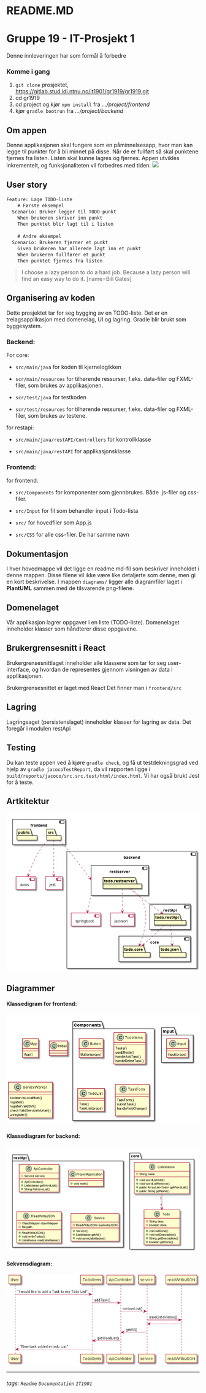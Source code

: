 README.MD
===
# Gruppe 19 - IT-Prosjekt 1

Denne innleveringen har som formål å forbedre 

### Komme i gang
1. `git clone` prosjektet, https://gitlab.stud.idi.ntnu.no/it1901/gr1919/gr1919.git
2. cd gr1919
3. cd project og kjør `npm install`  fra *.../project/frontend*
4. kjør `gradle bootrun`  fra *.../project/backend*


## Om appen

Denne applikasjonen skal fungere som en påminnelsesapp, hvor man kan legge til punkter for å bli minnet på disse. Når de er fullført så skal punktene fjernes fra listen. Listen skal kunne lagres og fjernes. Appen utvikles inkrementelt, og funksjonaliteten vil forbedres med tiden. 
![](https://i.imgur.com/Gx94AIO.png)



User story
---

```gherkin=
Feature: Lage TODO-liste
    # Første eksempel
  Scenario: Bruker legger til TODO-punkt
    When brukeren skriver inn punkt
    Then punktet blir lagt til i listen

    # Andre eksempel
  Scenario: Brukeren fjerner et punkt
    Given brukeren har allerede lagt inn et punkt
    When brukeren fullfører et punkt
    Then punktet fjernes fra listen
```
> I choose a lazy person to do a hard job. Because a lazy person will find an easy way to do it. [name=Bill Gates]



## Organisering av koden
Dette prosjektet tar for seg bygging av en TODO-liste. Det er en trelagsapplikasjon med domenelag, UI og lagring. Gradle blir brukt som byggesystem.

### Backend:
For core:


* `src/main/java` for koden til kjernelogikken

* `scr/main/resources` for tilhørende ressurser, f.eks. data-filer og FXML-filer, som brukes av applikasjonen.

* `scr/test/java` for testkoden

* `scr/test/resources` for tilhørende ressurser, f.eks. data-filer og FXML-filer, som brukes av testene.

for restapi:
* `src/main/java/restAPI/Controllers` for kontrollklasse

* `src/main/java/restAPI` for applikasjonsklasse 

### Frontend:

for frontend:

* `src/Components` for komponenter som gjennbrukes. Både .js-filer og css-filer. 

* `src/Input` for fil som behandler input i Todo-lista

* `src/` for hovedfiler som App.js

* `src/CSS` for alle css-filer. De har samme navn



Dokumentasjon 
---
I hver hovedmappe vil det ligge en readme.md-fil som beskriver inneholdet i denne mappen. Disse filene vil ikke være like detaljerte som denne, men gi en kort 
beskrivelse. I mappen `diagrams/` ligger alle diagramfiler laget i **PlantUML** sammen med de tilsvarende png-filene.



Domenelaget
---
Vår applikasjon lagrer oppgaver i en liste (TODO-liste). Domenelaget inneholder klasser som håndterer disse oppgavene. 

Brukergrensesnitt i React
---

Brukergrensesnittlaget inneholder alle klassene som tar for seg user-interface, og hvordan de representes gjennom visningen av data i applikasjonen.

Brukergrensesnittet er laget med React Det finner man i `frontend/src` 

Lagring
---

Lagringsaget (persistenslaget) inneholder klasser for lagring av data. Det foregår i modulen restApi

Testing
---
Du kan teste appen ved å kjøre `gradle check`, og få ut testdekningsgrad ved hjelp av `gradle jacocoTestReport`, da vil rapporten ligge i `build/reports/jacoco/src.src.test/html/index.html`.
Vi har også brukt Jest for å teste. 

Artkitektur
---
![Arkitektur](diagrams/diagram.png)


Diagrammer
---
#### Klassedigram for frontend:
![Klassediagram frontend](diagrams/klasseDiagramFront.png)

#### Klassediagram for backend:
![Klassediagram backend](diagrams/klasseDiagramBack.png)

#### Sekvensdiagram:
![Sekvensdiagram](diagrams/sequence.png)

---
###### tags: `Readme` `Documentation` `IT1901`
